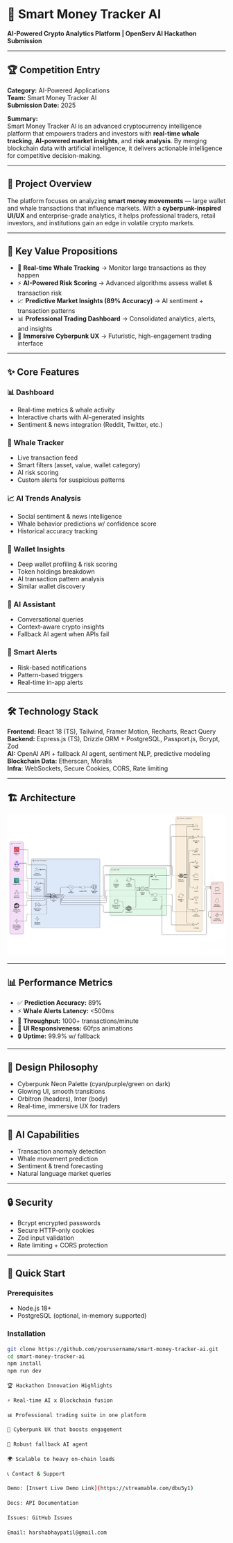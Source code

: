 # 🚀 Smart Money Tracker AI
**AI-Powered Crypto Analytics Platform | OpenServ AI Hackathon Submission**

---

## 🏆 Competition Entry
**Category:** AI-Powered Applications  
**Team:** Smart Money Tracker AI  
**Submission Date:** 2025  

**Summary:**  
Smart Money Tracker AI is an advanced cryptocurrency intelligence platform that empowers traders and investors with **real-time whale tracking**, **AI-powered market insights**, and **risk analysis**. By merging blockchain data with artificial intelligence, it delivers actionable intelligence for competitive decision-making.  

---

## 🎯 Project Overview
The platform focuses on analyzing **smart money movements** — large wallet and whale transactions that influence markets. With a **cyberpunk-inspired UI/UX** and enterprise-grade analytics, it helps professional traders, retail investors, and institutions gain an edge in volatile crypto markets.  

---

## 🌟 Key Value Propositions
- 🐋 **Real-time Whale Tracking** → Monitor large transactions as they happen  
- ⚡ **AI-Powered Risk Scoring** → Advanced algorithms assess wallet & transaction risk  
- 📈 **Predictive Market Insights (89% Accuracy)** → AI sentiment + transaction patterns  
- 📊 **Professional Trading Dashboard** → Consolidated analytics, alerts, and insights  
- 🎨 **Immersive Cyberpunk UX** → Futuristic, high-engagement trading interface  

---

## ✨ Core Features
### 📊 Dashboard  
- Real-time metrics & whale activity  
- Interactive charts with AI-generated insights  
- Sentiment & news integration (Reddit, Twitter, etc.)  

### 🐋 Whale Tracker  
- Live transaction feed  
- Smart filters (asset, value, wallet category)  
- AI risk scoring  
- Custom alerts for suspicious patterns  

### 📈 AI Trends Analysis  
- Social sentiment & news intelligence  
- Whale behavior predictions w/ confidence score  
- Historical accuracy tracking  

### 👤 Wallet Insights  
- Deep wallet profiling & risk scoring  
- Token holdings breakdown  
- AI transaction pattern analysis  
- Similar wallet discovery  

### 🤖 AI Assistant  
- Conversational queries  
- Context-aware crypto insights  
- Fallback AI agent when APIs fail  

### 🔔 Smart Alerts  
- Risk-based notifications  
- Pattern-based triggers  
- Real-time in-app alerts  

---

## 🛠️ Technology Stack
**Frontend:** React 18 (TS), Tailwind, Framer Motion, Recharts, React Query  
**Backend:** Express.js (TS), Drizzle ORM + PostgreSQL, Passport.js, Bcrypt, Zod  
**AI:** OpenAI API + fallback AI agent, sentiment NLP, predictive modeling  
**Blockchain Data:** Etherscan, Moralis  
**Infra:** WebSockets, Secure Cookies, CORS, Rate limiting  

---

## 🏗️ Architecture
![Architecture Diagram](./architecture.jpg)


---

## 📊 Performance Metrics
- ✅ **Prediction Accuracy:** 89%  
- ⚡ **Whale Alerts Latency:** <500ms  
- 🔄 **Throughput:** 1000+ transactions/minute  
- 🎨 **UI Responsiveness:** 60fps animations  
- 🔒 **Uptime:** 99.9% w/ fallback  

---

## 🎨 Design Philosophy
- Cyberpunk Neon Palette (cyan/purple/green on dark)  
- Glowing UI, smooth transitions  
- Orbitron (headers), Inter (body)  
- Real-time, immersive UX for traders  

---

## 🧠 AI Capabilities
- Transaction anomaly detection  
- Whale movement prediction  
- Sentiment & trend forecasting  
- Natural language market queries  

---

## 🔒 Security
- Bcrypt encrypted passwords  
- Secure HTTP-only cookies  
- Zod input validation  
- Rate limiting + CORS protection  

---

## 🚀 Quick Start
### Prerequisites
- Node.js 18+  
- PostgreSQL (optional, in-memory supported)  

### Installation
```bash
git clone https://github.com/yourusername/smart-money-tracker-ai.git
cd smart-money-tracker-ai
npm install
npm run dev

🏆 Hackathon Innovation Highlights

⚡ Real-time AI x Blockchain fusion

📊 Professional trading suite in one platform

🎨 Cyberpunk UX that boosts engagement

🤖 Robust fallback AI agent

🌍 Scalable to heavy on-chain loads

📞 Contact & Support

Demo: [Insert Live Demo Link](https://streamable.com/dbu5y1)

Docs: API Documentation

Issues: GitHub Issues

Email: harshabhaypatil@gmail.com
